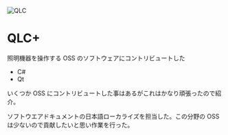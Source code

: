 ![QLC](../img/qlc.png)

# QLC+

照明機器を操作する OSS のソフトウェアにコントリビュートした

- C#
- Qt

いくつか OSS にコントリビュートした事はあるがこれはかなり頑張ったので紹介。

ソフトウエアドキュメントの日本語ローカライズを担当した。この分野の OSS は少ないので貢献したいと思い作業を行った。
